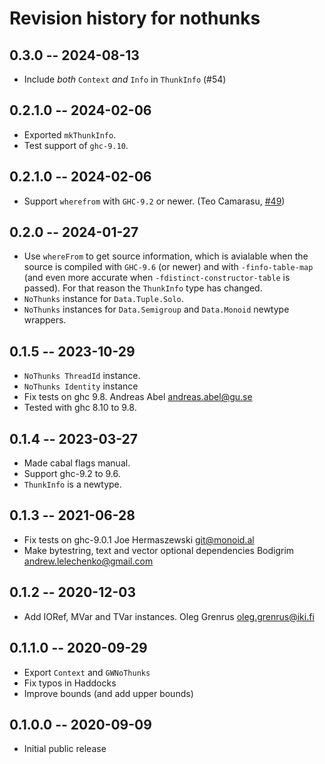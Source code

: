 # Revision history for nothunks

## 0.3.0 -- 2024-08-13

* Include _both_ `Context` _and_ `Info` in `ThunkInfo` (#54)

## 0.2.1.0 -- 2024-02-06

* Exported `mkThunkInfo`.
* Test support of `ghc-9.10`.

## 0.2.1.0 -- 2024-02-06

* Support `wherefrom` with `GHC-9.2` or newer. (Teo Camarasu, [#49](https://github.com/input-output-hk/nothunks/pull/49))

## 0.2.0 -- 2024-01-27

* Use `whereFrom` to get source information, which is avialable when the source
  is compiled with `GHC-9.6` (or newer) and with `-finfo-table-map` (and even
  more accurate when `-fdistinct-constructor-table` is passed).
  For that reason the `ThunkInfo` type has changed.
* `NoThunks` instance for `Data.Tuple.Solo`.
* `NoThunks` instances for `Data.Semigroup` and `Data.Monoid` newtype wrappers.

## 0.1.5 -- 2023-10-29

* `NoThunks ThreadId` instance.
* `NoThunks Identity` instance
* Fix tests on ghc 9.8.
  Andreas Abel <andreas.abel@gu.se>
* Tested with ghc 8.10 to 9.8.

## 0.1.4 -- 2023-03-27

* Made cabal flags manual.
* Support ghc-9.2 to 9.6.
* `ThunkInfo` is a newtype.

## 0.1.3 -- 2021-06-28

* Fix tests on ghc-9.0.1
  Joe Hermaszewski <git@monoid.al>
* Make bytestring, text and vector optional dependencies
  Bodigrim <andrew.lelechenko@gmail.com>

## 0.1.2 -- 2020-12-03

* Add IORef, MVar and TVar instances.
  Oleg Grenrus <oleg.grenrus@iki.fi>

## 0.1.1.0 -- 2020-09-29

* Export `Context` and `GWNoThunks`
* Fix typos in Haddocks
* Improve bounds (and add upper bounds)

## 0.1.0.0 -- 2020-09-09

* Initial public release

